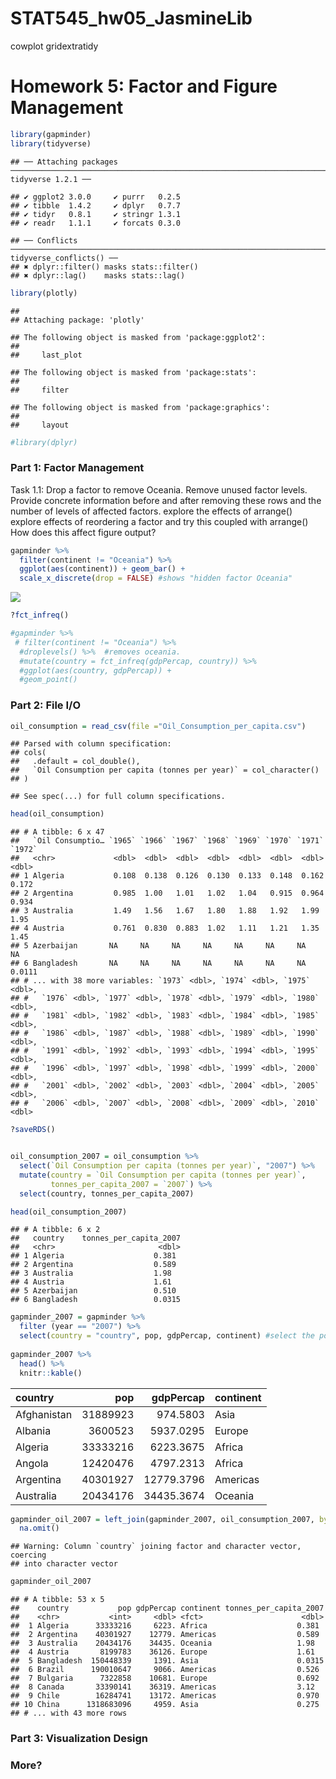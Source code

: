 STAT545\_hw05\_JasmineLib
================

cowplot gridextratidy

Homework 5: Factor and Figure Management
========================================

``` r
library(gapminder)
library(tidyverse)
```

    ## ── Attaching packages ───────────────────────────────────────────────────────────────────────────────────────────────── tidyverse 1.2.1 ──

    ## ✔ ggplot2 3.0.0     ✔ purrr   0.2.5
    ## ✔ tibble  1.4.2     ✔ dplyr   0.7.7
    ## ✔ tidyr   0.8.1     ✔ stringr 1.3.1
    ## ✔ readr   1.1.1     ✔ forcats 0.3.0

    ## ── Conflicts ──────────────────────────────────────────────────────────────────────────────────────────────────── tidyverse_conflicts() ──
    ## ✖ dplyr::filter() masks stats::filter()
    ## ✖ dplyr::lag()    masks stats::lag()

``` r
library(plotly)
```

    ## 
    ## Attaching package: 'plotly'

    ## The following object is masked from 'package:ggplot2':
    ## 
    ##     last_plot

    ## The following object is masked from 'package:stats':
    ## 
    ##     filter

    ## The following object is masked from 'package:graphics':
    ## 
    ##     layout

``` r
#library(dplyr)
```

### Part 1: Factor Management

Task 1.1: Drop a factor to remove Oceania. Remove unused factor levels. Provide concrete information before and after removing these rows and the number of levels of affected factors. explore the effects of arrange() explore effects of reordering a factor and try this coupled with arrange() How does this affect figure output?

``` r
gapminder %>% 
  filter(continent != "Oceania") %>% 
  ggplot(aes(continent)) + geom_bar() + 
  scale_x_discrete(drop = FALSE) #shows "hidden factor Oceania"
```

![](STAT545_hw05_JasmineLib_files/figure-markdown_github/unnamed-chunk-2-1.png)

``` r
?fct_infreq()

#gapminder %>% 
 # filter(continent != "Oceania") %>% 
  #droplevels() %>%  #removes oceania.
  #mutate(country = fct_infreq(gdpPercap, country)) %>% 
  #ggplot(aes(country, gdpPercap)) +
  #geom_point() 
```

### Part 2: File I/O

``` r
oil_consumption = read_csv(file ="Oil_Consumption_per_capita.csv")
```

    ## Parsed with column specification:
    ## cols(
    ##   .default = col_double(),
    ##   `Oil Consumption per capita (tonnes per year)` = col_character()
    ## )

    ## See spec(...) for full column specifications.

``` r
head(oil_consumption)
```

    ## # A tibble: 6 x 47
    ##   `Oil Consumptio… `1965` `1966` `1967` `1968` `1969` `1970` `1971`  `1972`
    ##   <chr>             <dbl>  <dbl>  <dbl>  <dbl>  <dbl>  <dbl>  <dbl>   <dbl>
    ## 1 Algeria           0.108  0.138  0.126  0.130  0.133  0.148  0.162  0.172 
    ## 2 Argentina         0.985  1.00   1.01   1.02   1.04   0.915  0.964  0.934 
    ## 3 Australia         1.49   1.56   1.67   1.80   1.88   1.92   1.99   1.95  
    ## 4 Austria           0.761  0.830  0.883  1.02   1.11   1.21   1.35   1.45  
    ## 5 Azerbaijan       NA     NA     NA     NA     NA     NA     NA     NA     
    ## 6 Bangladesh       NA     NA     NA     NA     NA     NA     NA      0.0111
    ## # ... with 38 more variables: `1973` <dbl>, `1974` <dbl>, `1975` <dbl>,
    ## #   `1976` <dbl>, `1977` <dbl>, `1978` <dbl>, `1979` <dbl>, `1980` <dbl>,
    ## #   `1981` <dbl>, `1982` <dbl>, `1983` <dbl>, `1984` <dbl>, `1985` <dbl>,
    ## #   `1986` <dbl>, `1987` <dbl>, `1988` <dbl>, `1989` <dbl>, `1990` <dbl>,
    ## #   `1991` <dbl>, `1992` <dbl>, `1993` <dbl>, `1994` <dbl>, `1995` <dbl>,
    ## #   `1996` <dbl>, `1997` <dbl>, `1998` <dbl>, `1999` <dbl>, `2000` <dbl>,
    ## #   `2001` <dbl>, `2002` <dbl>, `2003` <dbl>, `2004` <dbl>, `2005` <dbl>,
    ## #   `2006` <dbl>, `2007` <dbl>, `2008` <dbl>, `2009` <dbl>, `2010` <dbl>

``` r
?saveRDS()


oil_consumption_2007 = oil_consumption %>% 
  select(`Oil Consumption per capita (tonnes per year)`, "2007") %>% 
  mutate(country = `Oil Consumption per capita (tonnes per year)`, 
         tonnes_per_capita_2007 = `2007`) %>% 
  select(country, tonnes_per_capita_2007)

head(oil_consumption_2007)
```

    ## # A tibble: 6 x 2
    ##   country    tonnes_per_capita_2007
    ##   <chr>                       <dbl>
    ## 1 Algeria                    0.381 
    ## 2 Argentina                  0.589 
    ## 3 Australia                  1.98  
    ## 4 Austria                    1.61  
    ## 5 Azerbaijan                 0.510 
    ## 6 Bangladesh                 0.0315

``` r
gapminder_2007 = gapminder %>% 
  filter (year == "2007") %>% 
  select(country = "country", pop, gdpPercap, continent) #select the population and gdpPercap data for the year 2007. 
  
gapminder_2007 %>% 
  head() %>% 
  knitr::kable()
```

| country     |       pop|   gdpPercap| continent |
|:------------|---------:|-----------:|:----------|
| Afghanistan |  31889923|    974.5803| Asia      |
| Albania     |   3600523|   5937.0295| Europe    |
| Algeria     |  33333216|   6223.3675| Africa    |
| Angola      |  12420476|   4797.2313| Africa    |
| Argentina   |  40301927|  12779.3796| Americas  |
| Australia   |  20434176|  34435.3674| Oceania   |

``` r
gapminder_oil_2007 = left_join(gapminder_2007, oil_consumption_2007, by= "country") %>% 
  na.omit() 
```

    ## Warning: Column `country` joining factor and character vector, coercing
    ## into character vector

``` r
gapminder_oil_2007
```

    ## # A tibble: 53 x 5
    ##    country           pop gdpPercap continent tonnes_per_capita_2007
    ##    <chr>           <int>     <dbl> <fct>                      <dbl>
    ##  1 Algeria      33333216     6223. Africa                    0.381 
    ##  2 Argentina    40301927    12779. Americas                  0.589 
    ##  3 Australia    20434176    34435. Oceania                   1.98  
    ##  4 Austria       8199783    36126. Europe                    1.61  
    ##  5 Bangladesh  150448339     1391. Asia                      0.0315
    ##  6 Brazil      190010647     9066. Americas                  0.526 
    ##  7 Bulgaria      7322858    10681. Europe                    0.692 
    ##  8 Canada       33390141    36319. Americas                  3.12  
    ##  9 Chile        16284741    13172. Americas                  0.970 
    ## 10 China      1318683096     4959. Asia                      0.275 
    ## # ... with 43 more rows

### Part 3: Visualization Design

### More?
